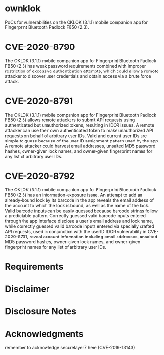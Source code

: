 # ownklok
PoCs for vulnerabilities on the OKLOK (3.1.1) mobile companion app for Fingerprint Bluetooth Padlock FB50 (2.3).


# CVE-2020-8790
The OKLOK (3.1.1) mobile companion app for Fingerprint Bluetooth Padlock FB50 (2.3) has weak password requirements combined with improper restriction of excessive authentication attempts, which could allow a remote attacker to discover user credentials and obtain access via a brute force attack.

# CVE-2020-8791
The OKLOK (3.1.1) mobile companion app for Fingerprint Bluetooth Padlock FB50 (2.3) allows remote attackers to submit API requests using authenticated but unauthorized tokens, resulting in IDOR issues. A remote attacker can use their own authenticated token to make unauthorized API requests on behalf of arbitrary user IDs. Valid and current user IDs are simple to guess because of the user ID assignment pattern used by the app. A remote attacker could harvest email addresses, unsalted MD5 password hashes, owner-given lock names, and owner-given fingerprint names for any list of arbitrary user IDs.

# CVE-2020-8792
The OKLOK (3.1.1) mobile companion app for Fingerprint Bluetooth Padlock FB50 (2.3) has an information-exposure issue. An attempt to add an already-bound lock by its barcode in the app reveals the email address of the account to which the lock is bound, as well as the name of the lock. Valid barcode inputs can be easily guessed because barcode strings follow a predictable pattern. Correctly guessed valid barcode inputs entered through the app interface disclose a user's email address and lock name, while correctly guessed valid barcode inputs entered via specially crafted API requests, used in conjunction with the userID IDOR vulnerability in CVE-2020-8791, reveal account information including email addresses, unsalted MD5 password hashes, owner-given lock names, and owner-given fingerprint names for any list of arbitrary user IDs. 

# Requirements

# Disclaimer

# Disclosure Notes

# Acknowledgments
remember to acknowledge securelayer7 here (CVE-2019-13143)
